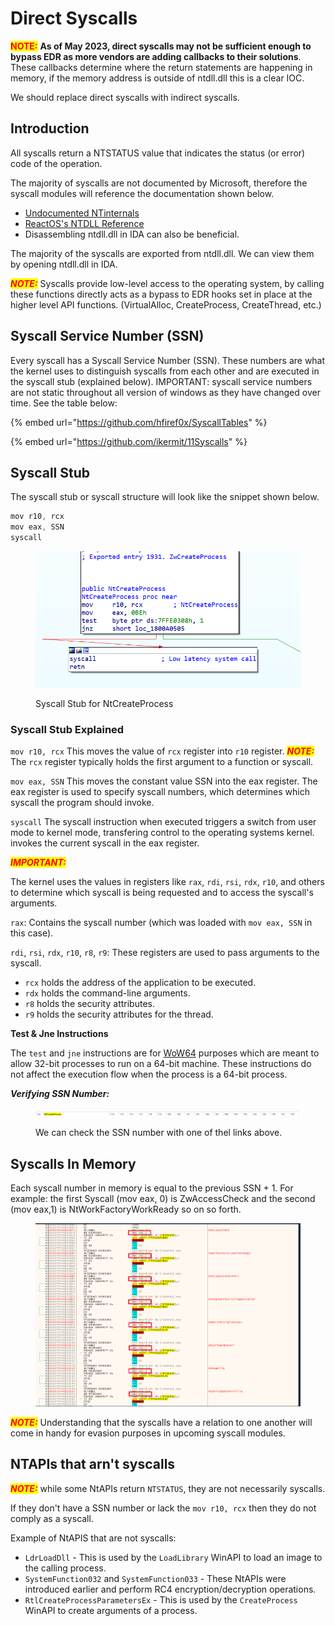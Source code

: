 # Direct Syscalls

<mark style="color:red;">**NOTE:**</mark> **As of May 2023, direct syscalls may not be sufficient enough to bypass EDR as more vendors are adding callbacks to their solutions**. These callbacks determine where the return statements are happening in memory, if the memory address is outside of ntdll.dll this is a clear IOC.&#x20;

We should replace direct syscalls with indirect syscalls.&#x20;

## Introduction

All syscalls return a NTSTATUS value that indicates the status (or error) code of the operation.&#x20;

The majority of syscalls are not documented by Microsoft, therefore the syscall modules will reference the documentation shown below.

* [Undocumented NTinternals](https://web.archive.org/web/20230401045934/http://undocumented.ntinternals.net/)
* [ReactOS's NTDLL Reference](https://doxygen.reactos.org/dir\_a7ad942ac829d916497d820c4a26c555.html)
* Disassembling ntdll.dll in IDA can also be beneficial.

The majority of the syscalls are exported from ntdll.dll. We can view them by opening ntdll.dll in IDA.

_<mark style="color:red;">**NOTE:**</mark>_ Syscalls provide low-level access to the operating system, by calling these functions directly acts as a bypass to EDR hooks set in place at the higher level API functions. (VirtualAlloc, CreateProcess, CreateThread, etc.)

## Syscall Service Number (SSN)

Every syscall has a Syscall Service Number (SSN). These numbers are what the kernel uses to distinguish syscalls from each other and are executed in the syscall stub (explained below). IMPORTANT: syscall service numbers are not static throughout all version of windows as they have changed over time. See the table below:

{% embed url="https://github.com/hfiref0x/SyscallTables" %}

{% embed url="https://github.com/ikermit/11Syscalls" %}

## Syscall Stub

The syscall stub or syscall structure will look like the snippet shown below.

```c
mov r10, rcx
mov eax, SSN
syscall
```

<figure><img src="../../../.gitbook/assets/Screenshot 2023-09-24 190908.png" alt=""><figcaption><p>Syscall Stub for NtCreateProcess</p></figcaption></figure>

### Syscall Stub Explained

`mov r10, rcx` This moves the value of `rcx` register into `r10` register.  _<mark style="color:red;">**NOTE:**</mark>_ The `rcx` register typically holds the first argument to a function or syscall.

`mov eax, SSN` This moves the constant value SSN into the eax register. The eax register is used to specify syscall numbers, which determines which syscall the program should invoke.

`syscall` The syscall instruction when executed triggers a switch from user mode to kernel mode, transfering control to the operating systems kernel. invokes the current syscall in the eax register.

_<mark style="color:red;">**IMPORTANT:**</mark>_ &#x20;

The kernel uses the values in registers like `rax`, `rdi`, `rsi`, `rdx`, `r10`, and others to determine which syscall is being requested and to access the syscall's arguments.

`rax`: Contains the syscall number (which was loaded with `mov eax, SSN` in this case).

`rdi`, `rsi`, `rdx`, `r10`, `r8`, `r9`: These registers are used to pass arguments to the syscall.

* `rcx` holds the address of the application to be executed.
* `rdx` holds the command-line arguments.
* `r8` holds the security attributes.
* `r9` holds the security attributes for the thread.

**Test & Jne Instructions**

The `test` and `jne` instructions are for [WoW64](https://learn.microsoft.com/en-us/windows/win32/winprog64/wow64-implementation-details) purposes which are meant to allow 32-bit processes to run on a 64-bit machine. These instructions do not affect the execution flow when the process is a 64-bit process.



_**Verifying SSN Number:**_

<figure><img src="../../../.gitbook/assets/Screenshot 2023-09-24 190650.png" alt=""><figcaption><p>We can check the SSN number with one of thel links above.</p></figcaption></figure>

## Syscalls In Memory

Each syscall number in memory is equal to the previous SSN + 1. For example: the first Syscall (mov eax, 0) is ZwAccessCheck and the second (mov eax,1) is NtWorkFactoryWorkReady so on so forth.

<figure><img src="../../../.gitbook/assets/Screenshot 2023-09-24 191544.png" alt=""><figcaption></figcaption></figure>

_<mark style="color:red;">**NOTE:**</mark>_ Understanding that the syscalls have a relation to one another will come in handy for evasion purposes in upcoming syscall modules.

## NTAPIs that arn't syscalls

_<mark style="color:red;">**NOTE:**</mark>_ while some NtAPIs return `NTSTATUS`, they are not necessarily syscalls.&#x20;

If they don't have a SSN number or lack the `mov r10, rcx` then they do not comply as a syscall.

Example of NtAPIS that are not syscalls:

* `LdrLoadDll` - This is used by the `LoadLibrary` WinAPI to load an image to the calling process.
* `SystemFunction032` and `SystemFunction033` - These NtAPIs were introduced earlier and perform RC4 encryption/decryption operations.
* `RtlCreateProcessParametersEx` - This is used by the `CreateProcess` WinAPI to create arguments of a process.
